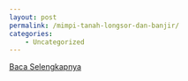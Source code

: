 ```yaml
---
layout: post
permalink: /mimpi-tanah-longsor-dan-banjir/
categories:
    - Uncategorized
---
```


[Baca Selengkapnya](/06)
